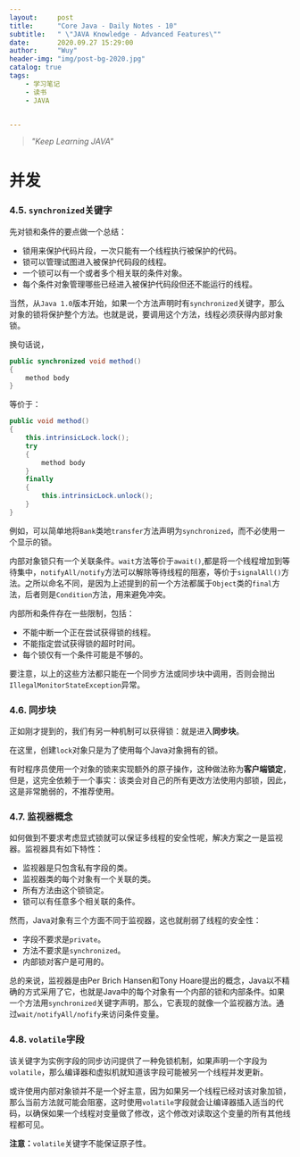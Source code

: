 ```yaml
---
layout:     post
title:      "Core Java - Daily Notes - 10"
subtitle:   " \"JAVA Knowledge - Advanced Features\""
date:       2020.09.27 15:29:00
author:     "Wuy"
header-img: "img/post-bg-2020.jpg"
catalog: true
tags:
    - 学习笔记
    - 读书
    - JAVA


---
```


> *"Keep Learning JAVA"*

# 并发

### 4.5. `synchronized`关键字

先对锁和条件的要点做一个总结：

- 锁用来保护代码片段，一次只能有一个线程执行被保护的代码。
- 锁可以管理试图进入被保护代码段的线程。
- 一个锁可以有一个或者多个相关联的条件对象。
- 每个条件对象管理哪些已经进入被保护代码段但还不能运行的线程。

当然，从`Java 1.0`版本开始，如果一个方法声明时有`synchronized`关键字，那么对象的锁将保护整个方法。也就是说，要调用这个方法，线程必须获得内部对象锁。

换句话说，

```java
public synchronized void method()
{
	method body
}
```

等价于：

```java
public void method()
{
	this.intrinsicLock.lock();
	try
	{
		method body
	}
	finally
	{
		this.intrinsicLock.unlock();
	}
}
```

例如，可以简单地将`Bank`类地`transfer`方法声明为`synchronized`，而不必使用一个显示的锁。

内部对象锁只有一个关联条件。`wait`方法等价于`await()`,都是将一个线程增加到等待集中，`notifyAll/notify`方法可以解除等待线程的阻塞，等价于`signalAll()`方法。之所以命名不同，是因为上述提到的前一个方法都属于`Object`类的`final`方法，后者则是`Condition`方法，用来避免冲突。

内部所和条件存在一些限制，包括：

- 不能中断一个正在尝试获得锁的线程。
- 不能指定尝试获得锁的超时时间。
- 每个锁仅有一个条件可能是不够的。

要注意，以上的这些方法都只能在一个同步方法或同步块中调用，否则会抛出`IllegalMonitorStateException`异常。

### 4.6. 同步块

正如刚才提到的，我们有另一种机制可以获得锁：就是进入**同步块**。

在这里，创建`lock`对象只是为了使用每个Java对象拥有的锁。

有时程序员使用一个对象的锁来实现额外的原子操作，这种做法称为**客户端锁定**，但是，这完全依赖于一个事实：该类会对自己的所有更改方法使用内部锁，因此，这是非常脆弱的，不推荐使用。

### 4.7. 监视器概念

如何做到不要求考虑显式锁就可以保证多线程的安全性呢，解决方案之一是监视器。监视器具有如下特性：

- 监视器是只包含私有字段的类。
- 监视器类的每个对象有一个关联的类。
- 所有方法由这个锁锁定。
- 锁可以有任意多个相关联的条件。

然而，Java对象有三个方面不同于监视器，这也就削弱了线程的安全性：

- 字段不要求是`private`。
- 方法不要求是`synchronized`。
- 内部锁对客户是可用的。

总的来说，监视器是由Per Brich Hansen和Tony Hoare提出的概念，Java以不精确的方式采用了它，也就是Java中的每个对象有一个内部的锁和内部条件。如果一个方法用`synchronized`关键字声明，那么，它表现的就像一个监视器方法。通过`wait/notifyAll/nofify`来访问条件变量。

### 4.8. `volatile`字段

该关键字为实例字段的同步访问提供了一种免锁机制，如果声明一个字段为`volatile`，那么编译器和虚拟机就知道该字段可能被另一个线程并发更新。

或许使用内部对象锁并不是一个好主意，因为如果另一个线程已经对该对象加锁，那么当前方法就可能会阻塞，这时使用`volatile`字段就会让编译器插入适当的代码，以确保如果一个线程对变量做了修改，这个修改对读取这个变量的所有其他线程都可见。

**注意：**`volatile`关键字不能保证原子性。